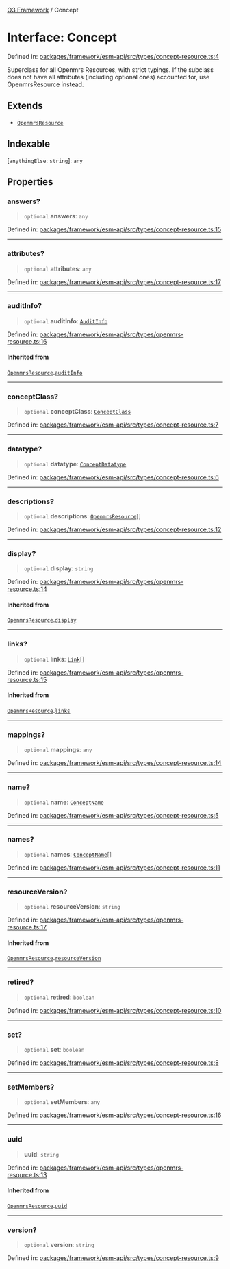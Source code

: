 [O3 Framework](../API.md) / Concept

# Interface: Concept

Defined in: [packages/framework/esm-api/src/types/concept-resource.ts:4](https://github.com/openmrs/openmrs-esm-core/blob/main/packages/framework/esm-api/src/types/concept-resource.ts#L4)

Superclass for all Openmrs Resources, with strict typings.
If the subclass does not have all attributes (including optional ones)
accounted for, use OpenmrsResource instead.

## Extends

- [`OpenmrsResource`](OpenmrsResource.md)

## Indexable

\[`anythingElse`: `string`\]: `any`

## Properties

### answers?

> `optional` **answers**: `any`

Defined in: [packages/framework/esm-api/src/types/concept-resource.ts:15](https://github.com/openmrs/openmrs-esm-core/blob/main/packages/framework/esm-api/src/types/concept-resource.ts#L15)

***

### attributes?

> `optional` **attributes**: `any`

Defined in: [packages/framework/esm-api/src/types/concept-resource.ts:17](https://github.com/openmrs/openmrs-esm-core/blob/main/packages/framework/esm-api/src/types/concept-resource.ts#L17)

***

### auditInfo?

> `optional` **auditInfo**: [`AuditInfo`](AuditInfo.md)

Defined in: [packages/framework/esm-api/src/types/openmrs-resource.ts:16](https://github.com/openmrs/openmrs-esm-core/blob/main/packages/framework/esm-api/src/types/openmrs-resource.ts#L16)

#### Inherited from

[`OpenmrsResource`](OpenmrsResource.md).[`auditInfo`](OpenmrsResource.md#auditinfo)

***

### conceptClass?

> `optional` **conceptClass**: [`ConceptClass`](ConceptClass.md)

Defined in: [packages/framework/esm-api/src/types/concept-resource.ts:7](https://github.com/openmrs/openmrs-esm-core/blob/main/packages/framework/esm-api/src/types/concept-resource.ts#L7)

***

### datatype?

> `optional` **datatype**: [`ConceptDatatype`](ConceptDatatype.md)

Defined in: [packages/framework/esm-api/src/types/concept-resource.ts:6](https://github.com/openmrs/openmrs-esm-core/blob/main/packages/framework/esm-api/src/types/concept-resource.ts#L6)

***

### descriptions?

> `optional` **descriptions**: [`OpenmrsResource`](OpenmrsResource.md)[]

Defined in: [packages/framework/esm-api/src/types/concept-resource.ts:12](https://github.com/openmrs/openmrs-esm-core/blob/main/packages/framework/esm-api/src/types/concept-resource.ts#L12)

***

### display?

> `optional` **display**: `string`

Defined in: [packages/framework/esm-api/src/types/openmrs-resource.ts:14](https://github.com/openmrs/openmrs-esm-core/blob/main/packages/framework/esm-api/src/types/openmrs-resource.ts#L14)

#### Inherited from

[`OpenmrsResource`](OpenmrsResource.md).[`display`](OpenmrsResource.md#display)

***

### links?

> `optional` **links**: [`Link`](Link.md)[]

Defined in: [packages/framework/esm-api/src/types/openmrs-resource.ts:15](https://github.com/openmrs/openmrs-esm-core/blob/main/packages/framework/esm-api/src/types/openmrs-resource.ts#L15)

#### Inherited from

[`OpenmrsResource`](OpenmrsResource.md).[`links`](OpenmrsResource.md#links)

***

### mappings?

> `optional` **mappings**: `any`

Defined in: [packages/framework/esm-api/src/types/concept-resource.ts:14](https://github.com/openmrs/openmrs-esm-core/blob/main/packages/framework/esm-api/src/types/concept-resource.ts#L14)

***

### name?

> `optional` **name**: [`ConceptName`](ConceptName.md)

Defined in: [packages/framework/esm-api/src/types/concept-resource.ts:5](https://github.com/openmrs/openmrs-esm-core/blob/main/packages/framework/esm-api/src/types/concept-resource.ts#L5)

***

### names?

> `optional` **names**: [`ConceptName`](ConceptName.md)[]

Defined in: [packages/framework/esm-api/src/types/concept-resource.ts:11](https://github.com/openmrs/openmrs-esm-core/blob/main/packages/framework/esm-api/src/types/concept-resource.ts#L11)

***

### resourceVersion?

> `optional` **resourceVersion**: `string`

Defined in: [packages/framework/esm-api/src/types/openmrs-resource.ts:17](https://github.com/openmrs/openmrs-esm-core/blob/main/packages/framework/esm-api/src/types/openmrs-resource.ts#L17)

#### Inherited from

[`OpenmrsResource`](OpenmrsResource.md).[`resourceVersion`](OpenmrsResource.md#resourceversion)

***

### retired?

> `optional` **retired**: `boolean`

Defined in: [packages/framework/esm-api/src/types/concept-resource.ts:10](https://github.com/openmrs/openmrs-esm-core/blob/main/packages/framework/esm-api/src/types/concept-resource.ts#L10)

***

### set?

> `optional` **set**: `boolean`

Defined in: [packages/framework/esm-api/src/types/concept-resource.ts:8](https://github.com/openmrs/openmrs-esm-core/blob/main/packages/framework/esm-api/src/types/concept-resource.ts#L8)

***

### setMembers?

> `optional` **setMembers**: `any`

Defined in: [packages/framework/esm-api/src/types/concept-resource.ts:16](https://github.com/openmrs/openmrs-esm-core/blob/main/packages/framework/esm-api/src/types/concept-resource.ts#L16)

***

### uuid

> **uuid**: `string`

Defined in: [packages/framework/esm-api/src/types/openmrs-resource.ts:13](https://github.com/openmrs/openmrs-esm-core/blob/main/packages/framework/esm-api/src/types/openmrs-resource.ts#L13)

#### Inherited from

[`OpenmrsResource`](OpenmrsResource.md).[`uuid`](OpenmrsResource.md#uuid)

***

### version?

> `optional` **version**: `string`

Defined in: [packages/framework/esm-api/src/types/concept-resource.ts:9](https://github.com/openmrs/openmrs-esm-core/blob/main/packages/framework/esm-api/src/types/concept-resource.ts#L9)
